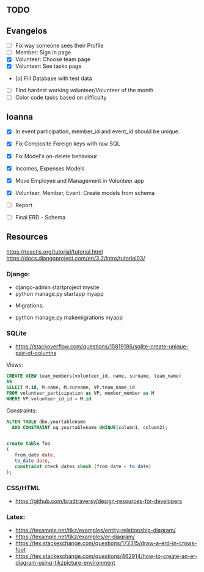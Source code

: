 ## TODO

## Evangelos
- [ ] Fix way someone sees their Profile
- [ ] Member: Sign in page
- [X] Volunteer: Choose team page
- [X] Volunteer: See tasks page
- [o] Fill Database with test data
- [ ] Find hardest working volunteer/Volunteer of the month
- [ ] Color code tasks based on difficulty

## Ioanna
- [X] In event participation, member_id and event_id should be unique.
- [X] Fix Composite Foreign keys with raw SQL
- [X] Fix Model's on-delete behaviour
- [X] Incomes, Expenses Models
- [X] Move Employee and Management in Volunteer app
- [X] Volunteer, Member, Event: Create models from schema
- [ ] Report
- [ ] Final ERD - Schema


## Resources

https://reactjs.org/tutorial/tutorial.html
https://docs.djangoproject.com/en/3.2/intro/tutorial03/

### Django:

* django-admin startproject mysite
* python manage.py startapp myapp

- Migrations:

* python manage.py makemigrations myapp

### SQLite

* https://stackoverflow.com/questions/15819186/sqlite-create-unique-pair-of-columns

Views:

```sql
CREATE VIEW team_members(volunteer_id, name, surname, team_name)
AS
SELECT M.id, M.name, M.surname, VP.team_name_id
FROM volunteer_participation as VP, member_member as M
WHERE VP.volunteer_id_id = M.id
```

Constraints:

```sql
ALTER TABLE dbo.yourtablename
  ADD CONSTRAINT uq_yourtablename UNIQUE(column1, column2);


create table foo
(
   from_date date,
   to_date date,
   constraint check_dates check (from_date < to_date)
);
```

### CSS/HTML

* https://github.com/bradtraversy/design-resources-for-developers

### Latex:

* https://texample.net/tikz/examples/entity-relationship-diagram/
* https://texample.net/tikz/examples/er-diagram/
* https://tex.stackexchange.com/questions/172315/draw-a-erd-in-crows-foot
* https://tex.stackexchange.com/questions/462914/how-to-create-an-er-diagram-using-tikzpicture-environment
